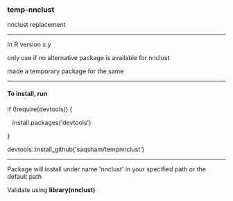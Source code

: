 <h3> temp-nnclust</h3>
<p>nnclust replacement</p>
<hr>
<p>In R version x.y </p>
<p>only use if no alternative package is available for nnclust</p>
<p>made a temporary package for the same</p>
<hr>
<p>
<h4>To install, run</h4> 
</p>
<p>if (!require(devtools)) {</p>
<p>&nbsp;&nbsp; install.packages('devtools')</p>
<p>}</p>
<p>devtools::install_github('saqsham/tempnnclust')</p>
<hr>

<p>Package will install under name 'nnclust' in your specified path or the default path </p>
<p>Validate using <strong>library(nnclust)</strong></p>
